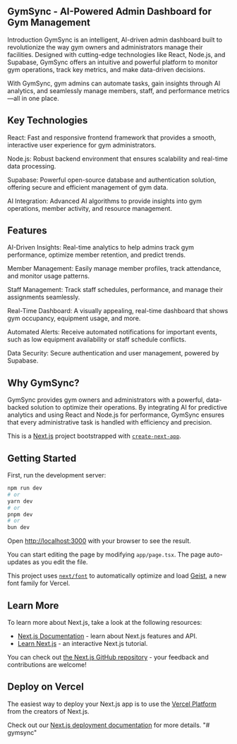 ## GymSync - AI-Powered Admin Dashboard for Gym Management

Introduction
GymSync is an intelligent, AI-driven admin dashboard built to revolutionize the way gym owners and administrators manage their facilities. Designed with cutting-edge technologies like React, Node.js, and Supabase, GymSync offers an intuitive and powerful platform to monitor gym operations, track key metrics, and make data-driven decisions.

With GymSync, gym admins can automate tasks, gain insights through AI analytics, and seamlessly manage members, staff, and performance metrics—all in one place.

## Key Technologies

React: Fast and responsive frontend framework that provides a smooth, interactive user experience for gym administrators.

Node.js: Robust backend environment that ensures scalability and real-time data processing.

Supabase: Powerful open-source database and authentication solution, offering secure and efficient management of gym data.

AI Integration: Advanced AI algorithms to provide insights into gym operations, member activity, and resource management.

## Features

AI-Driven Insights: Real-time analytics to help admins track gym performance, optimize member retention, and predict trends.

Member Management: Easily manage member profiles, track attendance, and monitor usage patterns.

Staff Management: Track staff schedules, performance, and manage their assignments seamlessly.

Real-Time Dashboard: A visually appealing, real-time dashboard that shows gym occupancy, equipment usage, and more.

Automated Alerts: Receive automated notifications for important events, such as low equipment availability or staff schedule conflicts.

Data Security: Secure authentication and user management, powered by Supabase.

## Why GymSync?
GymSync provides gym owners and administrators with a powerful, data-backed solution to optimize their operations. By integrating AI for predictive analytics and using React and Node.js for performance, GymSync ensures that every administrative task is handled with efficiency and precision.



This is a [Next.js](https://nextjs.org) project bootstrapped with [`create-next-app`](https://nextjs.org/docs/app/api-reference/cli/create-next-app).

## Getting Started

First, run the development server:

```bash
npm run dev
# or
yarn dev
# or
pnpm dev
# or
bun dev
```

Open [http://localhost:3000](http://localhost:3000) with your browser to see the result.

You can start editing the page by modifying `app/page.tsx`. The page auto-updates as you edit the file.

This project uses [`next/font`](https://nextjs.org/docs/app/building-your-application/optimizing/fonts) to automatically optimize and load [Geist](https://vercel.com/font), a new font family for Vercel.

## Learn More

To learn more about Next.js, take a look at the following resources:

- [Next.js Documentation](https://nextjs.org/docs) - learn about Next.js features and API.
- [Learn Next.js](https://nextjs.org/learn) - an interactive Next.js tutorial.

You can check out [the Next.js GitHub repository](https://github.com/vercel/next.js) - your feedback and contributions are welcome!

## Deploy on Vercel

The easiest way to deploy your Next.js app is to use the [Vercel Platform](https://vercel.com/new?utm_medium=default-template&filter=next.js&utm_source=create-next-app&utm_campaign=create-next-app-readme) from the creators of Next.js.

Check out our [Next.js deployment documentation](https://nextjs.org/docs/app/building-your-application/deploying) for more details.
"# gymsync" 
